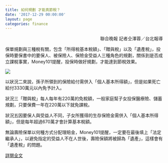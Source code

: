 ```yaml
---
title: 如何規劃 才能真節稅？
date: '2017-12-29 00:00:00'
layout: page
categories: finance
---
```


<p align="right">聯合晚報 記者仝澤蓉／台北報導</p>
 
 保單規劃與三種稅有關，包含「所得稅基本稅額」、「贈與稅」以及「遺產稅」，投保時要保書中的要保人、被保險人、保險金受益人三種角色的規劃，關係到是否成立課稅事實，Money101提醒，投保時做好規劃，才能達到節稅效果。

![](/finance20171229.jpg)
 
以狀況二來說，孫子所領到的保險給付需併入「個人基本所得額」，但是如果死亡給付3330萬元以內免予計入。

狀況三「贈與稅」每人每年有220萬的免稅額，一般家庭幫子女投保醫療險、儲蓄規劃，只要保費一年在220萬以下就免課稅。

狀況五因要保人與受益人不同，子女所獲得的生存保險金需併入「個人基本所得額」，但是每年超過670萬才會計算基本稅額。

無論壽險保單以何種方式分配理賠金，Money101提醒，一定要在最後填上「法定繼承人」，以避免指定的受益人不在人世後，壽險保額將被歸為「遺產」，這樣會有「遺產稅」的問題。

[詳閱全文](https://money.udn.com/money/story/6710/2901638)